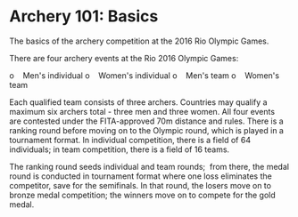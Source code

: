 Archery 101: Basics
===================

The basics of the archery competition at the 2016 Rio Olympic Games.

There are four archery events at the Rio 2016 Olympic Games:

o    Men's individual
o    Women's individual
o    Men's team
o    Women's team

Each qualified team consists of three archers. Countries may qualify a maximum six archers total - three men and three women.
All four events are contested under the FITA-approved 70m distance and rules. There is a ranking round before moving on to the Olympic round, which is played in a tournament format. In individual competition, there is a field of 64 individuals; in team competition, there is a field of 16 teams.

The ranking round seeds individual and team rounds;  from there, the medal round is conducted in tournament format where one loss eliminates the competitor, save for the semifinals. In that round, the losers move on to bronze medal competition; the winners move on to compete for the gold medal.



